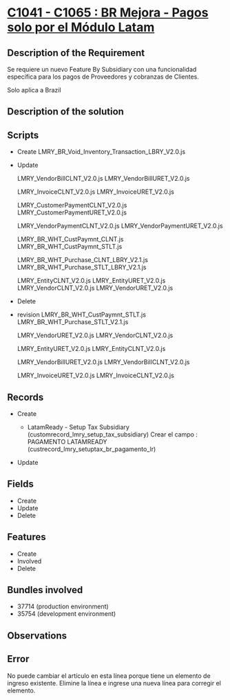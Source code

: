 # [C1041 - C1065 : BR Mejora - Pagos solo por el Módulo Latam](https://docs.google.com/document/d/1mIRbg0fRekUGNTjgBxUO1RAYA2cyMbtVToAnTI0m9uU/edit)


## Description of the Requirement

Se requiere un nuevo Feature By Subsidiary con una funcionalidad específica para los pagos de Proveedores y cobranzas de Clientes.

Solo aplica a Brazil

## Description of the solution


## Scripts
+ Create
    LMRY_BR_Void_Inventory_Transaction_LBRY_V2.0.js

+ Update

    LMRY_VendorBillCLNT_V2.0.js
    LMRY_VendorBillURET_V2.0.js

    LMRY_InvoiceCLNT_V2.0.js
    LMRY_InvoiceURET_V2.0.js

    LMRY_CustomerPaymentCLNT_V2.0.js
    LMRY_CustomerPaymentURET_V2.0.js


    LMRY_VendorPaymentCLNT_V2.0.js
    LMRY_VendorPaymentURET_V2.0.js

    LMRY_BR_WHT_CustPaymnt_CLNT.js
    LMRY_BR_WHT_CustPaymnt_STLT.js

    LMRY_BR_WHT_Purchase_CLNT_LBRY_V2.1.js
    LMRY_BR_WHT_Purchase_STLT_LBRY_V2.1.js

    LMRY_EntityCLNT_V2.0.js
    LMRY_EntityURET_V2.0.js
    LMRY_VendorCLNT_V2.0.js
    LMRY_VendorURET_V2.0.js
    

    
+ Delete

+ revision
    LMRY_BR_WHT_CustPaymnt_STLT.js
    LMRY_BR_WHT_Purchase_STLT_V2.1.js

    LMRY_VendorURET_V2.0.js
    LMRY_VendorCLNT_V2.0.js

    LMRY_EntityURET_V2.0.js
    LMRY_EntityCLNT_V2.0.js

    LMRY_VendorBillURET_V2.0.js
    LMRY_VendorBillCLNT_V2.0.js

    LMRY_InvoiceURET_V2.0.js
    LMRY_InvoiceCLNT_V2.0.js

## Records
+ Create
    + LatamReady - Setup Tax Subsidiary (customrecord_lmry_setup_tax_subsidiary)
    Crear el campo : PAGAMENTO LATAMREADY (custrecord_lmry_setuptax_br_pagamento_lr)
        
+ Update
    

## Fields
+ Create
+ Update 
+ Delete

## Features
+ Create
+ Involved
+ Delete

## Bundles involved
+ 37714 (production environment)
+ 35754 (development environment)

## Observations
 

## Error
No puede cambiar el artículo en esta línea porque tiene un elemento de ingreso existente. Elimine la línea e ingrese una nueva línea para corregir el elemento.























